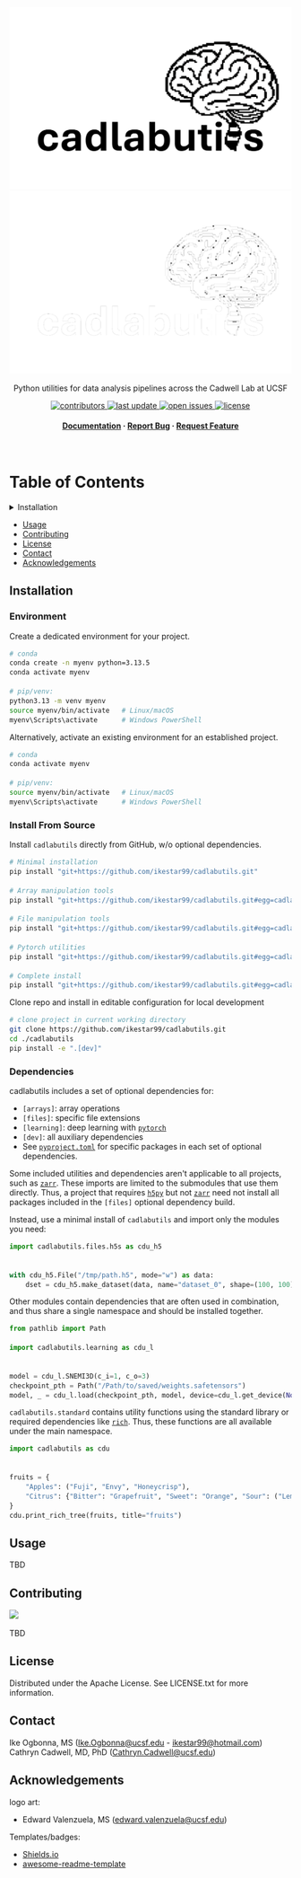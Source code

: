 <div align="center">
  <p align="center">
    <img src="assets/logo-day.png#gh-light-mode-only" alt="logo-day" width="600" height="auto" />
    <img src="assets/logo-night.png#gh-dark-mode-only" alt="logo-night" width="600" height="auto" />
  </p>
  
  <p>
    Python utilities for data analysis pipelines across the Cadwell Lab at UCSF 
  </p>

  
<!-- Badges -->
<p>
  <a href="https://github.com/ikestar99/cadlabutils/graphs/contributors">
    <img src="https://img.shields.io/github/contributors/ikestar99/cadlabutils" alt="contributors"/>
  </a>
  <a href="">
    <img src="https://img.shields.io/github/last-commit/ikestar99/cadlabutils" alt="last update" />
  </a>
  <a href="https://github.com/ikestar99/cadlabutils/issues/">
    <img src="https://img.shields.io/github/issues/ikestar99/cadlabutils" alt="open issues" />
  </a>
  <a href="https://github.com/ikestar99/cadlabutils/LICENSE">
    <img src="https://img.shields.io/github/license/ikestar99/cadlabutils.svg" alt="license" />
  </a>
</p>
   
<h4>
    <a href="https://github.com/ikestar99/cadlabutils">Documentation</a>
  <span> · </span>
    <a href="https://github.com/ikestar99/cadlabutils/issues/">Report Bug</a>
  <span> · </span>
    <a href="https://github.com/ikestar99/cadlabutils/issues/">Request Feature</a>
  </h4>
</div>

<br />

<!-- Table of Contents -->
# Table of Contents


<details>
<summary>Installation</summary>

- [Environment](#environment)  
- [Install From Source](#install-from-source)  
- [Dependencies](#dependencies)  

</details>

- [Usage](#usage)
- [Contributing](#contributing)
- [License](#license)
- [Contact](#contact)
- [Acknowledgements](#acknowledgements)
  

[//]: # (<div align="center"> )
[//]: # (  <img src="https://placehold.co/600x400?text=Your+Screenshot+here" alt="screenshot" />)
[//]: # (</div>)


<!-- Installation -->
## Installation


<!-- env prep -->
### Environment
Create a dedicated environment for your project.

```bash
# conda
conda create -n myenv python=3.13.5
conda activate myenv

# pip/venv:
python3.13 -m venv myenv
source myenv/bin/activate   # Linux/macOS
myenv\Scripts\activate      # Windows PowerShell
```

Alternatively, activate an existing environment for an established project.
```bash
# conda
conda activate myenv

# pip/venv:
source myenv/bin/activate   # Linux/macOS
myenv\Scripts\activate      # Windows PowerShell
```


<!-- Install From Source -->
### Install From Source

Install `cadlabutils` directly from GitHub, w/o optional dependencies.
```bash
# Minimal installation
pip install "git+https://github.com/ikestar99/cadlabutils.git"

# Array manipulation tools
pip install "git+https://github.com/ikestar99/cadlabutils.git#egg=cadlabutils[arrays]"

# File manipulation tools
pip install "git+https://github.com/ikestar99/cadlabutils.git#egg=cadlabutils[files]"

# Pytorch utilities
pip install "git+https://github.com/ikestar99/cadlabutils.git#egg=cadlabutils[learning]"

# Complete install
pip install "git+https://github.com/ikestar99/cadlabutils.git#egg=cadlabutils[dev]"
```

Clone repo and install in editable configuration for local development
```bash
# clone project in current working directory
git clone https://github.com/ikestar99/cadlabutils.git
cd ./cadlabutils
pip install -e ".[dev]"
```


<!-- Dependencies -->
### Dependencies

cadlabutils includes a set of optional dependencies for:
- `[arrays]`: array operations
- `[files]`: specific file extensions
- `[learning]`: deep learning with [`pytorch`](https://pytorch.org/)
- `[dev]`: all auxiliary dependencies
- See [`pyproject.toml`](https://github.com/ikestar99/cadlabutils/blob/main/pyproject.toml) for specific packages
in each set of optional dependencies.

Some included utilities and dependencies aren't applicable to all projects, such as
[`zarr`](https://zarr.readthedocs.io/en/stable/). These imports are limited to the submodules that use them directly.
Thus, a project that requires [`h5py`](https://www.h5py.org/) but not [`zarr`](https://zarr.readthedocs.io/en/stable/)
need not install all packages included in the `[files]` optional dependency build.

Instead, use a minimal install of `cadlabutils` and import only the modules you need:
```python
import cadlabutils.files.h5s as cdu_h5


with cdu_h5.File("/tmp/path.h5", mode="w") as data:
    dset = cdu_h5.make_dataset(data, name="dataset_0", shape=(100, 100), dtype=int)
```

Other modules contain dependencies that are often used in combination, and thus share a single namespace and should be
installed together.
```python
from pathlib import Path

import cadlabutils.learning as cdu_l


model = cdu_l.SNEMI3D(c_i=1, c_o=3)
checkpoint_pth = Path("/Path/to/saved/weights.safetensors")
model, _ = cdu_l.load(checkpoint_pth, model, device=cdu_l.get_device(None))
```

`cadlabutils.standard` contains utility functions using the standard library or required dependencies like
[`rich`](https://rich.readthedocs.io/en/stable/). Thus, these functions are all available under the main namespace.
```python
import cadlabutils as cdu


fruits = {
    "Apples": ("Fuji", "Envy", "Honeycrisp"),
    "Citrus": {"Bitter": "Grapefruit", "Sweet": "Orange", "Sour": ("Lemon", "Lime")}
}
cdu.print_rich_tree(fruits, title="fruits")
```

<!-- Usage -->
## Usage

TBD


<!-- Contributing -->
## Contributing

<a href="https://github.com/ikestar99/cadlabutils/graphs/contributors">
  <img src="https://contrib.rocks/image?repo=ikestar99/cadlabutils" />
</a>

TBD


<!-- License -->
## License

Distributed under the Apache License. See LICENSE.txt for more information.


<!-- Contact -->
## Contact

Ike Ogbonna, MS (Ike.Ogbonna@ucsf.edu - ikestar99@hotmail.com)
Cathryn Cadwell, MD, PhD (Cathryn.Cadwell@ucsf.edu)


<!-- Acknowledgments -->
## Acknowledgements

logo art:
 - Edward Valenzuela, MS (edward.valenzuela@ucsf.edu)

Templates/badges:
 - [Shields.io](https://shields.io/)
 - [awesome-readme-template](https://github.com/Louis3797/awesome-readme-template)